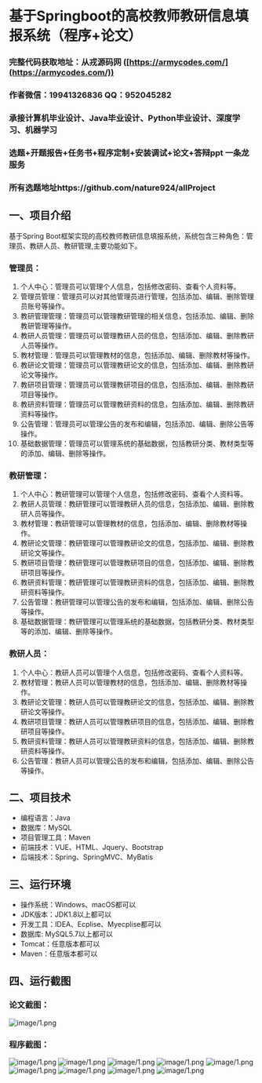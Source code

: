 基于Springboot的高校教师教研信息填报系统（程序+论文）
=
### 完整代码获取地址：从戎源码网 ([https://armycodes.com/](https://armycodes.com/))
### 作者微信：19941326836  QQ：952045282 
### 承接计算机毕业设计、Java毕业设计、Python毕业设计、深度学习、机器学习
### 选题+开题报告+任务书+程序定制+安装调试+论文+答辩ppt 一条龙服务
### 所有选题地址https://github.com/nature924/allProject

一、项目介绍
---
基于Spring Boot框架实现的高校教师教研信息填报系统，系统包含三种角色：管理员、教研人员、教研管理,主要功能如下。

### 管理员：
1. 个人中心：管理员可以管理个人信息，包括修改密码、查看个人资料等。
2. 管理员管理：管理员可以对其他管理员进行管理，包括添加、编辑、删除管理员账号等操作。
3. 教研管理管理：管理员可以管理教研管理的相关信息，包括添加、编辑、删除教研管理等操作。
4. 教研人员管理：管理员可以管理教研人员的信息，包括添加、编辑、删除教研人员等操作。
5. 教材管理：管理员可以管理教材的信息，包括添加、编辑、删除教材等操作。
6. 教研论文管理：管理员可以管理教研论文的信息，包括添加、编辑、删除教研论文等操作。
7. 教研项目管理：管理员可以管理教研项目的信息，包括添加、编辑、删除教研项目等操作。
8. 教研资料管理：管理员可以管理教研资料的信息，包括添加、编辑、删除教研资料等操作。
9. 公告管理：管理员可以管理公告的发布和编辑，包括添加、编辑、删除公告等操作。
10. 基础数据管理：管理员可以管理系统的基础数据，包括教研分类、教材类型等的添加、编辑、删除等操作。

### 教研管理：
1. 个人中心：教研管理可以管理个人信息，包括修改密码、查看个人资料等。
2. 教研人员管理：教研管理可以管理教研人员的信息，包括添加、编辑、删除教研人员等操作。
3. 教材管理：教研管理可以管理教材的信息，包括添加、编辑、删除教材等操作。
4. 教研论文管理：教研管理可以管理教研论文的信息，包括添加、编辑、删除教研论文等操作。
5. 教研项目管理：教研管理可以管理教研项目的信息，包括添加、编辑、删除教研项目等操作。
6. 教研资料管理：教研管理可以管理教研资料的信息，包括添加、编辑、删除教研资料等操作。
7. 公告管理：教研管理可以管理公告的发布和编辑，包括添加、编辑、删除公告等操作。
8. 基础数据管理：教研管理可以管理系统的基础数据，包括教研分类、教材类型等的添加、编辑、删除等操作。

### 教研人员：
1. 个人中心：教研人员可以管理个人信息，包括修改密码、查看个人资料等。
2. 教材管理：教研人员可以管理教材的信息，包括添加、编辑、删除教材等操作。
3. 教研论文管理：教研人员可以管理教研论文的信息，包括添加、编辑、删除教研论文等操作。
4. 教研项目管理：教研人员可以管理教研项目的信息，包括添加、编辑、删除教研项目等操作。
5. 教研资料管理：教研人员可以管理教研资料的信息，包括添加、编辑、删除教研资料等操作。
6. 公告管理：教研人员可以管理公告的发布和编辑，包括添加、编辑、删除公告等操作。





二、项目技术
---
- 编程语言：Java
- 数据库：MySQL
- 项目管理工具：Maven
- 前端技术：VUE、HTML、Jquery、Bootstrap
- 后端技术：Spring、SpringMVC、MyBatis

三、运行环境
---
- 操作系统：Windows、macOS都可以
- JDK版本：JDK1.8以上都可以
- 开发工具：IDEA、Ecplise、Myecplise都可以
- 数据库: MySQL5.7以上都可以
- Tomcat：任意版本都可以
- Maven：任意版本都可以

四、运行截图
---
### 论文截图：
![image/1.png](limage/1.png)

### 程序截图：
![image/1.png](image/1.png)
![image/1.png](image/2.png)
![image/1.png](image/3.png)
![image/1.png](image/4.png)
![image/1.png](image/5.png)
![image/1.png](image/6.png)
![image/1.png](image/7.png)
![image/1.png](image/8.png)
![image/1.png](image/9.png)


